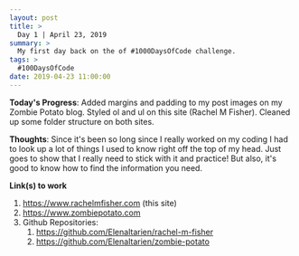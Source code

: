 ```yaml
---
layout: post
title: >
  Day 1 | April 23, 2019
summary: >
  My first day back on the of #1000DaysOfCode challenge.
tags: >
  #100DaysOfCode
date: 2019-04-23 11:00:00
---
```



**Today's Progress**: Added margins and padding to my post images on my Zombie Potato blog. Styled ol and ul on this site (Rachel M Fisher). Cleaned up some folder structure on both sites. 

**Thoughts**: Since it's been so long since I really worked on my coding I had to look up a lot of things I used to know right off the top of my head. Just goes to show that I really need to stick with it and practice! But also, it's good to know how to find the information you need. 

**Link(s) to work**
1. https://www.rachelmfisher.com (this site)
2. https://www.zombiepotato.com
3. Github Repositories:
   1. https://github.com/Elenaltarien/rachel-m-fisher
   2. https://github.com/Elenaltarien/zombie-potato
